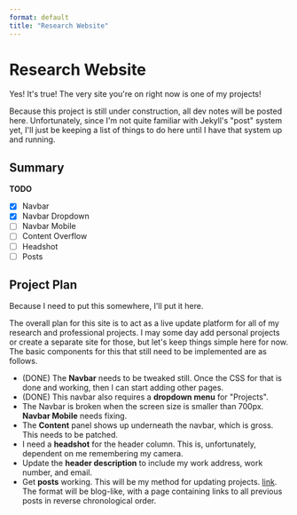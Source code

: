 ```yaml
---
format: default
title: "Research Website"
---
```


# Research Website

Yes! It's true! The very site you're on right now is one of my projects!

Because this project is still under construction, all dev notes will be posted here. Unfortunately, since I'm not quite familiar with Jekyll's "post" system yet, I'll just be keeping a list of things to do here until I have that system up and running.

## Summary

**TODO**
- [X] Navbar
- [X] Navbar Dropdown
- [ ] Navbar Mobile
- [ ] Content Overflow
- [ ] Headshot
- [ ] Posts

## Project Plan

Because I need to put this somewhere, I'll put it here.

The overall plan for this site is to act as a live update platform for all of my research and professional projects. I may some day add personal projects or create a separate site for those, but let's keep things simple here for now. The basic components for this that still need to be implemented are as follows.

- (DONE) The **Navbar** needs to be tweaked still. Once the CSS for that is done and working, then I can start adding other pages.
- (DONE) This navbar also requires a **dropdown menu** for "Projects".
- The Navbar is broken when the screen size is smaller than 700px. **Navbar Mobile** needs fixing.
- The **Content** panel shows up underneath the navbar, which is gross. This needs to be patched.
- I need a **headshot** for the header column. This is, unfortunately, dependent on me remembering my camera.
- Update the **header description** to include my work address, work number, and email.
- Get **posts** working. This will be my method for updating projects. [link](https://jekyllrb.com/docs/posts/). The format will be blog-like, with a page containing links to all previous posts in reverse chronological order.
